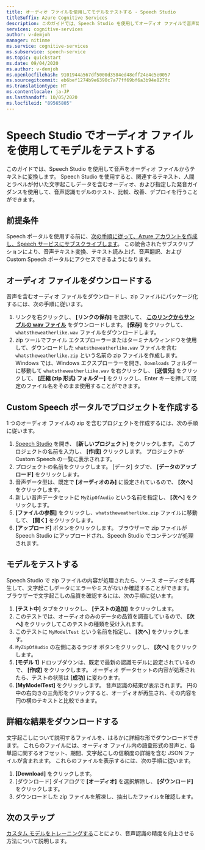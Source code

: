 ```yaml
---
title: オーディオ ファイルを使用してモデルをテストする - Speech Studio
titleSuffix: Azure Cognitive Services
description: このガイドでは、Speech Studio を使用してオーディオ ファイルで音声認識をテストします。
services: cognitive-services
author: v-demjoh
manager: nitinme
ms.service: cognitive-services
ms.subservice: speech-service
ms.topic: quickstart
ms.date: 09/04/2020
ms.author: v-demjoh
ms.openlocfilehash: 9101944a567df5000d3584ed48eff24e4c5e0057
ms.sourcegitcommit: eb6bef1274b9e6390c7a77ff69bf6a3b94e827fc
ms.translationtype: HT
ms.contentlocale: ja-JP
ms.lasthandoff: 10/05/2020
ms.locfileid: "89565805"
---
```

# <a name="test-a-model-using-an-audio-file-in-speech-studio"></a>Speech Studio でオーディオ ファイルを使用してモデルをテストする

このガイドでは、Speech Studio を使用して音声をオーディオ ファイルからテキストに変換します。 Speech Studio を使用すると、関連するテキスト、人間とラベルが付いた文字起こしデータを含むオーディオ、および指定した発音ガイダンスを使用して、音声認識モデルのテスト、比較、改善、デプロイを行うことができます。

## <a name="prerequisites"></a>前提条件

Speech ポータルを使用する前に、[次の手順に従って、Azure アカウントを作成し、Speech サービスにサブスクライブします](../how-to-custom-speech.md#set-up-your-azure-account)。 この統合されたサブスクリプションにより、音声テキスト変換、テキスト読み上げ、音声翻訳、および Custom Speech ポータルにアクセスできるようになります。

## <a name="download-an-audio-file"></a>オーディオ ファイルをダウンロードする

音声を含むオーディオ ファイルをダウンロードし、zip ファイルにパッケージ化するには、次の手順に従います。

1. リンクを右クリックし、 **[リンクの保存]** を選択して、 **[このリンクからサンプルの wav ファイル](https://raw.githubusercontent.com/Azure-Samples/cognitive-services-speech-sdk/f9807b1079f3a85f07cbb6d762c6b5449d536027/samples/cpp/windows/console/samples/whatstheweatherlike.wav)** をダウンロードします。 **[保存]** をクリックして、`whatstheweatherlike.wav` ファイルをダウンロードします。
2. zip ツールでファイル エクスプローラーまたはターミナルウィンドウを使用して、ダウンロードした `whatstheweatherlike.wav` ファイルを含む `whatstheweatherlike.zip` という名前の zip ファイルを作成します。 Windows では、Windows エクスプローラーを開き、`Downloads` フォルダーに移動して `whatstheweatherliike.wav` を右クリックし、 **[送信先]** をクリックして、 **[圧縮 (zip 形式) フォルダー]** をクリックし、Enter キーを押して既定のファイル名をそのまま使用することができます。

## <a name="create-a-project-in-the-custom-speech-portal"></a>Custom Speech ポータルでプロジェクトを作成する

1 つのオーディオ ファイルの zip を含むプロジェクトを作成するには、次の手順に従います。

1. [Speech Studio](https://speech.microsoft.com/) を開き、 **[新しいプロジェクト]** をクリックします。 このプロジェクトの名前を入力し、 **[作成]** クリックします。 プロジェクトが Custom Speech の一覧に表示されます。
2. プロジェクトの名前をクリックします。 [データ] タブで、 **[データのアップロード]** をクリックします。
3. 音声データ型は、既定で **[オーディオのみ]** に設定されているので、 **[次へ]** をクリックします。
4. 新しい音声データセットに `MyZipOfAudio` という名前を指定し、 **[次へ]** をクリックします。
5. **[ファイルの参照]** をクリックし、`whatstheweatherlike.zip` ファイルに移動して、 **[開く]** をクリックします。
6. **[アップロード]** ボタンをクリックします。 ブラウザーで zip ファイルが Speech Studio にアップロードされ、Speech Studio でコンテンツが処理されます。

## <a name="test-a-model"></a>モデルをテストする

Speech Studio で zip ファイルの内容が処理されたら、ソース オーディオを再生して、文字起こしデータにエラーやミスがないか確認することができます。 ブラウザーで文字起こしの品質を確認するには、次の手順に従います。

1. **[テスト中]** タブをクリックし、 **[テストの追加]** をクリックします。
2. このテストでは、オーディオのみのデータの品質を調査しているので、 **[次へ]** をクリックしてこのテストの種類を受け入れます。
3. このテストに `MyModelTest` という名前を指定し、 **[次へ]** をクリックします。
4. `MyZipOfAudio` の左側にあるラジオ ボタンをクリックし、 **[次へ]** をクリックします。
5. **[モデル 1]** ドロップダウンは、既定で最新の認識モデルに設定されているので、 **[作成]** をクリックします。 オーディオ データセットの内容が処理されたら、テストの状態は **[成功]** に変わります。
6. **[MyModelTest]** をクリックします。 音声認識の結果が表示されます。 円の中の右向きの三角形をクリックすると、オーディオが再生され、その内容を円の横のテキストと比較できます。

## <a name="download-detailed-results"></a>詳細な結果をダウンロードする

文字起こしについて説明するファイルを、はるかに詳細な形でダウンロードできます。 これらのファイルには、オーディオ ファイル内の語彙形式の音声と、各単語に関するオフセット、期間、文字起こしの信頼度の詳細を含む JSON ファイルが含まれます。 これらのファイルを表示するには、次の手順に従います。

1. **[Download]** をクリックします。
2. [ダウンロード] ダイアログで **[オーディオ]** を選択解除し、 **[ダウンロード]** をクリックします。
3. ダウンロードした zip ファイルを解凍し、抽出したファイルを確認します。

## <a name="next-steps"></a>次のステップ

[カスタム モデルをトレーニングする](../how-to-custom-speech-test-and-train.md)ことにより、音声認識の精度を向上させる方法について説明します。
